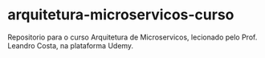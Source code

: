 # arquitetura-microservicos-curso
Repositorio para o curso Arquitetura de Microservicos, lecionado pelo Prof. Leandro Costa, na plataforma Udemy.
